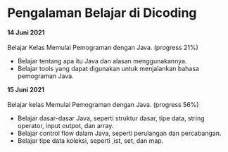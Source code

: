 # Pengalaman Belajar di Dicoding

**14 Juni 2021**<br>  
Belajar Kelas Memulai Pemograman dengan Java. (progress 21%)
* Belajar tentang apa itu Java dan alasan menggunakannya.
* Belajar tools yang dapat digunakan untuk menjalankan bahasa pemograman Java.

**15 Juni 2021**<br>  
Belajar kelas Memulai Pemograman dengan Java. (progress 56%)
* Belajar dasar-dasar Java, seperti struktur dasar, tipe data, string operator, input outpot, dan array.
* Belajar control flow dalam Java, seperti perulangan dan percabangan.
* Belajar tipe data koleksi, seperti ,ist, set, dan map.
